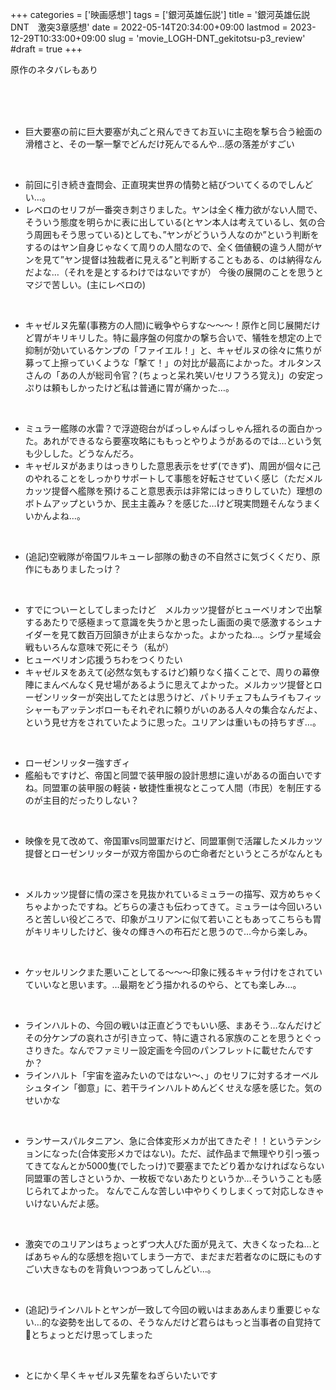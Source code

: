 +++
categories = ['映画感想']
tags = ['銀河英雄伝説']
title = '銀河英雄伝説DNT　激突3章感想'
date = 2022-05-14T20:34:00+09:00
lastmod = 2023-12-29T10:33:00+09:00
slug = 'movie_LOGH-DNT_gekitotsu-p3_review'
#draft = true
+++

原作のネタバレもあり
<!--more-->
<br>
<br>
<br>

* 巨大要塞の前に巨大要塞が丸ごと飛んできてお互いに主砲を撃ち合う絵面の滑稽さと、その一撃一撃でどんだけ死んでるんや…感の落差がすごい

<br>

* 前回に引き続き査問会、正直現実世界の情勢と結びついてくるのでしんどい…。
* レベロのセリフが一番突き刺さりました。ヤンは全く権力欲がない人間で、そういう態度を明らかに表に出している(とヤン本人は考えているし、気の合う周囲もそう思っている)としても、”ヤンがどういう人なのか”という判断をするのはヤン自身じゃなくて周りの人間なので、全く価値観の違う人間がヤンを見て”ヤン提督は独裁者に見える”と判断することもある、のは納得なんだよな…（それを是とするわけではないですが）
今後の展開のことを思うとマジで苦しい。(主にレベロの)

<br>

* キャゼルヌ先輩(事務方の人間)に戦争やらすな～～～！原作と同じ展開だけど胃がキリキリした。特に最序盤の何度かの撃ち合いで、犠牲を想定の上で抑制が効いているケンプの「ファイエル！」と、キャゼルヌの徐々に焦りが募って上擦っていくような「撃て！」の対比が最高によかった。オルタンスさんの「あの人が総司令官？(ちょっと呆れ笑い/セリフうろ覚え)」の安定っぷりは頼もしかったけど私は普通に胃が痛かった…。

<br>

* ミュラー艦隊の水雷？で浮遊砲台がばっしゃんばっしゃん揺れるの面白かった。あれができるなら要塞攻略にももっとやりようがあるのでは…という気も少しした。どうなんだろ。
* キャゼルヌがあまりはっきりした意思表示をせず(できず)、周囲が個々に己のやれることをしっかりサポートして事態を好転させていく感じ（ただメルカッツ提督へ艦隊を預けること意思表示は非常にはっきりしていた）理想のボトムアップというか、民主主義み？を感じた…けど現実問題そんなうまくいかんよね…。

<br>

* (追記)空戦隊が帝国ワルキューレ部隊の動きの不自然さに気づくくだり、原作にもありましたっけ？

<br>

* すでについーとしてしまったけど　メルカッツ提督がヒューベリオンで出撃するあたりで感極まって意識を失うかと思ったし画面の奥で感激するシュナイダーを見て数百万回頷きが止まらなかった。よかったね…。シヴァ星域会戦もいろんな意味で死にそう（私が）
* ヒューベリオン応援うちわをつくりたい
* キャゼルヌをあえて(必然な気もするけど)頼りなく描くことで、周りの幕僚陣にまんべんなく見せ場があるように思えてよかった。メルカッツ提督とローゼンリッターが突出してたとは思うけど、パトリチェフもムライもフィッシャーもアッテンボローもそれぞれに頼りがいのある人々の集合なんだよ、という見せ方をされていたように思った。ユリアンは重いもの持ちすぎ…。

<br>

* ローゼンリッター強すぎィ
* 艦船もですけど、帝国と同盟で装甲服の設計思想に違いがあるの面白いですね。同盟軍の装甲服の軽装・敏捷性重視なとこって人間（市民）を制圧するのが主目的だったりしない？

<br>

* 映像を見て改めて、帝国軍vs同盟軍だけど、同盟軍側で活躍したメルカッツ提督とローゼンリッターが双方帝国からの亡命者だというところがなんとも

<br>

* メルカッツ提督に情の深さを見抜かれているミュラーの描写、双方めちゃくちゃよかったですね。どちらの凄さも伝わってきて。ミュラーは今回いろいろと苦しい役どころで、印象がユリアンに似て若いこともあってこちらも胃がキリキリしたけど、後々の輝きへの布石だと思うので…今から楽しみ。

<br>

* ケッセルリンクまた悪いことしてる～～～印象に残るキャラ付けをされていていいなと思います。…最期をどう描かれるのやら、とても楽しみ…。

<br>

* ラインハルトの、今回の戦いは正直どうでもいい感、まあそう…なんだけどその分ケンプの哀れさが引き立って、特に遺される家族のことを思うとぐっさりきた。なんでファミリー設定画を今回のパンフレットに載せたんですか？
* ラインハルト「宇宙を盗みたいのではない～、」のセリフに対するオーベルシュタイン「御意」に、若干ラインハルトめんどくせえな感を感じた。気のせいかな

<br>

* ランサースパルタニアン、急に合体変形メカが出てきたぞ！！というテンションになった(合体変形メカではない)。ただ、試作品まで無理やり引っ張ってきてなんとか5000隻(でしたっけ)で要塞までたどり着かなければならない同盟軍の苦しさというか、一枚板でないあたりというか…そういうことも感じられてよかった。
なんでこんな苦しい中やりくりしまくって対応しなきゃいけないんだよ感。

<br>

* 激突でのユリアンはちょっとずつ大人びた面が見えて、大きくなったね…とばあちゃん的な感想を抱いてしまう一方で、まだまだ若者なのに既にものすごい大きなものを背負いつつあってしんどい…。

<br>

* (追記)ラインハルトとヤンが一致して今回の戦いはまああんまり重要じゃない…的な姿勢を出してるの、そうなんだけど君らはもっと当事者の自覚持て💢とちょっとだけ思ってしまった

<br>

* とにかく早くキャゼルヌ先輩をねぎらいたいです
